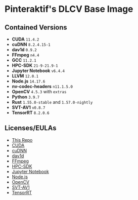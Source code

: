 # Pinteraktif's DLCV Base Image

## Contained Versions

- **CUDA** `11.4.2`
- **cuDNN** `8.2.4.15-1`
- **dav1d** `0.9.2`
- **FFmpeg** `n4.4`
- **GCC** `11.2.1`
- **HPC-SDK** `21-9-21.9-1`
- **Jupyter Notebook** `v6.4.4`
- **LLVM** `12.0.1`
- **Node.js** `14.17.6`
- **nv-codec-headers** `n11.1.5.0`
- **OpenCV** `4.5.3` with `extras`
- **Python** `3.9.7`
- **Rust** `1.55.0-stable` and `1.57.0-nightly`
- **SVT-AV1** `v0.8.7`
- **TensorRT** `8.2.0.6`

## Licenses/EULAs

- [This Repo](./LICENSE)
- [CUDA](https://docs.nvidia.com/cuda/eula/index.html)
- [cuDNN](https://docs.nvidia.com/deeplearning/cudnn/sla/index.html)
- [dav1d](https://github.com/videolan/dav1d/blob/master/COPYING)
- [FFmpeg](https://github.com/FFmpeg/FFmpeg/blob/master/LICENSE.md)
- [HPC-SDK](https://docs.nvidia.com/hpc-sdk/eula/index.html)
- [Jupyter Notebook](https://github.com/jupyter/notebook/blob/master/LICENSE)
- [Node.js](https://github.com/nodejs/node/blob/master/LICENSE)
- [OpenCV](https://github.com/opencv/opencv/blob/master/LICENSE)
- [SVT-AV1](https://gitlab.com/AOMediaCodec/SVT-AV1/-/blob/master/LICENSE.md)
- [TensorRT](https://developer.nvidia.com/compute/machine-learning/tensorrt/secure/8.2.0/tensorrt-sla.pdf)
